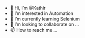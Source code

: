 - 👋 Hi, I’m @Kathir
- 👀 I’m interested in Automation
- 🌱 I’m currently learning Selenium
- 💞️ I’m looking to collaborate on ...
- 📫 How to reach me ...

<!---
Kathir14/Kathir14 is a ✨ special ✨ repository because its `README.md` (this file) appears on your GitHub profile.
You can click the Preview link to take a look at your changes.
--->
